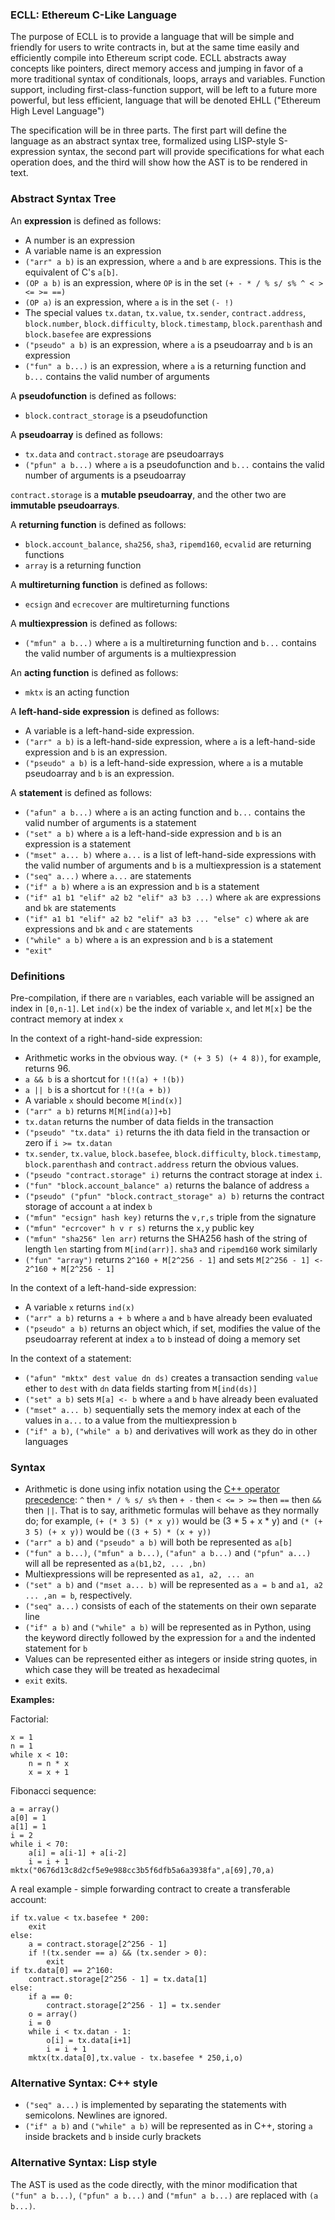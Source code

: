 ### ECLL: Ethereum C-Like Language

The purpose of ECLL is to provide a language that will be simple and friendly for users to write contracts in, but at the same time easily and efficiently compile into Ethereum script code. ECLL abstracts away concepts like pointers, direct memory access and jumping in favor of a more traditional syntax of conditionals, loops, arrays and variables. Function support, including first-class-function support, will be left to a future more powerful, but less efficient, language that will be denoted EHLL ("Ethereum High Level Language")

The specification will be in three parts. The first part will define the language as an abstract syntax tree, formalized using LISP-style S-expression syntax, the second part will provide specifications for what each operation does, and the third will show how the AST is to be rendered in text.

### Abstract Syntax Tree

An **expression** is defined as follows:

* A number is an expression
* A variable name is an expression
* `("arr" a b)` is an expression, where `a` and `b` are expressions. This is the equivalent of C's `a[b]`.
* `(OP a b)` is an expression, where `OP` is in the set `(+ - * / % s/ s% ^ < > <= >= ==)`
* `(OP a)` is an expression, where `a` is in the set `(- !)`
* The special values `tx.datan`, `tx.value`, `tx.sender`, `contract.address`, `block.number`, `block.difficulty`, `block.timestamp`, `block.parenthash` and `block.basefee` are expressions
* `("pseudo" a b)` is an expression, where `a` is a pseudoarray and `b` is an expression
* `("fun" a b...)` is an expression, where `a` is a returning function and `b...` contains the valid number of arguments

A **pseudofunction** is defined as follows:

* `block.contract_storage` is a pseudofunction

A **pseudoarray** is defined as follows:

* `tx.data` and `contract.storage` are pseudoarrays
* `("pfun" a b...)` where `a` is a pseudofunction and `b...` contains the valid number of arguments is a pseudoarray

`contract.storage` is a **mutable pseudoarray**, and the other two are **immutable pseudoarrays**.

A **returning function** is defined as follows:

* `block.account_balance`, `sha256`, `sha3`, `ripemd160`, `ecvalid` are returning functions
* `array` is a returning function

A **multireturning function** is defined as follows:

* `ecsign` and `ecrecover` are multireturning functions

A **multiexpression** is defined as follows:

* `("mfun" a b...)` where `a` is a multireturning function and `b...` contains the valid number of arguments is a multiexpression

An **acting function** is defined as follows:

* `mktx` is an acting function

A **left-hand-side expression** is defined as follows:

* A variable is a left-hand-side expression.
* `("arr" a b)` is a left-hand-side expression, where `a` is a left-hand-side expression and `b` is an expression.
* `("pseudo" a b)` is a left-hand-side expression, where `a` is a mutable pseudoarray and `b` is an expression.

A **statement** is defined as follows:

* `("afun" a b...)` where `a` is an acting function and `b...` contains the valid number of arguments is a statement
* `("set" a b)` where `a` is a left-hand-side expression and `b` is an expression is a statement
* `("mset" a... b)` where `a...` is a list of left-hand-side expressions with the valid number of arguments and `b` is a multiexpression is a statement
* `("seq" a...)` where `a...` are statements
* `("if" a b)` where `a` is an expression and `b` is a statement
* `("if" a1 b1 "elif" a2 b2 "elif" a3 b3 ...)` where `ak` are expressions and `bk` are statements
* `("if" a1 b1 "elif" a2 b2 "elif" a3 b3 ... "else" c)` where `ak` are expressions and `bk` and `c` are statements
* `("while" a b)` where `a` is an expression and `b` is a statement
* `"exit"`

### Definitions

Pre-compilation, if there are `n` variables, each variable will be assigned an index in `[0,n-1]`. Let `ind(x)` be the index of variable `x`, and let `M[x]` be the contract memory at index `x`

In the context of a right-hand-side expression:

* Arithmetic works in the obvious way. `(* (+ 3 5) (+ 4 8))`, for example, returns 96.
* `a && b` is a shortcut for `!(!(a) + !(b))`
* `a || b` is a shortcut for `!(!(a + b))`
* A variable `x` should become `M[ind(x)]`
* `("arr" a b)` returns `M[M[ind(a)]+b]`
* `tx.datan` returns the number of data fields in the transaction
* `("pseudo" "tx.data" i)` returns the ith data field in the transaction or zero if `i >= tx.datan`
* `tx.sender`, `tx.value`, `block.basefee`, `block.difficulty`, `block.timestamp`, `block.parenthash` and `contract.address` return the obvious values.
* `("pseudo "contract.storage" i)` returns the contract storage at index `i`.
* `("fun" "block.account_balance" a)` returns the balance of address `a`
* `("pseudo" ("pfun" "block.contract_storage" a) b)` returns the contract storage of account `a` at index `b`
* `("mfun" "ecsign" hash key)` returns the `v,r,s` triple from the signature
* `("mfun" "ecrcover" h v r s)` returns the `x,y` public key
* `("mfun" "sha256" len arr)` returns the SHA256 hash of the string of length `len` starting from `M[ind(arr)]`. `sha3` and `ripemd160` work similarly
* `("fun" "array")` returns `2^160 + M[2^256 - 1]` and sets `M[2^256 - 1] <- 2^160 + M[2^256 - 1]`

In the context of a left-hand-side expression:

* A variable `x` returns `ind(x)`
* `("arr" a b)` returns `a + b` where `a` and `b` have already been evaluated
* `("pseudo" a b)` returns an object which, if set, modifies the value of the pseudoarray referent at index `a` to `b` instead of doing a memory set

In the context of a statement:

* `("afun" "mktx" dest value dn ds)` creates a transaction sending `value` ether to `dest` with `dn` data fields starting from `M[ind(ds)]`
* `("set" a b)` sets `M[a] <- b` where `a` and `b` have already been evaluated
* `("mset" a... b)` sequentially sets the memory index at each of the values in `a...` to a value from the multiexpression `b`
* `("if" a b)`, `("while" a b)` and derivatives will work as they do in other languages

### Syntax

* Arithmetic is done using infix notation using the [C++ operator precedence](http://en.wikipedia.org/wiki/Operators_in_C_and_C%2B%2B#Operator_precedence ): `^` then `* / % s/ s%` then `+ -` then `< <= > >=` then `==` then `&&` then `||`. That is to say, arithmetic formulas will behave as they normally do; for example, `(+ (* 3 5) (* x y))` would be (3 * 5 + x * y) and `(* (+ 3 5) (+ x y))` would be `((3 + 5) * (x + y))`
* `("arr" a b)` and `("pseudo" a b)` will both be represented as `a[b]`
* `("fun" a b...)`, `("mfun" a b...)`, `("afun" a b...)` and `("pfun" a...)` will all be represented as `a(b1,b2, ... ,bn)`
* Multiexpressions will be represented as `a1, a2, ... an`
* `("set" a b)` and `("mset a... b)` will be represented as `a = b` and `a1, a2 ... ,an = b`, respectively.
* `("seq" a...)` consists of each of the statements on their own separate line
* `("if" a b)` and `("while" a b)` will be represented as in Python, using the keyword directly followed by the expression for `a` and the indented statement for `b`
* Values can be represented either as integers or inside string quotes, in which case they will be treated as hexadecimal
* `exit` exits.

**Examples:**

Factorial:

    x = 1
    n = 1
    while x < 10:
        n = n * x
        x = x + 1

Fibonacci sequence:

    a = array()
    a[0] = 1
    a[1] = 1
    i = 2
    while i < 70:
        a[i] = a[i-1] + a[i-2]
        i = i + 1
    mktx("0676d13c8d2cf5e9e988cc3b5f6dfb5a6a3938fa",a[69],70,a)

A real example - simple forwarding contract to create a transferable account:

    if tx.value < tx.basefee * 200:
        exit
    else:
        a = contract.storage[2^256 - 1]
        if !(tx.sender == a) && (tx.sender > 0):
            exit
    if tx.data[0] == 2^160:
        contract.storage[2^256 - 1] = tx.data[1]
    else:
        if a == 0:
            contract.storage[2^256 - 1] = tx.sender
        o = array()
        i = 0
        while i < tx.datan - 1:
            o[i] = tx.data[i+1]
            i = i + 1
        mktx(tx.data[0],tx.value - tx.basefee * 250,i,o)

### Alternative Syntax: C++ style

* `("seq" a...)` is implemented by separating the statements with semicolons. Newlines are ignored.
* `("if" a b)` and `("while" a b)` will be represented as in C++, storing `a` inside brackets and `b` inside curly brackets

### Alternative Syntax: Lisp style

The AST is used as the code directly, with the minor modification that `("fun" a b...)`, `("pfun" a b...)` and `("mfun" a b...)` are replaced with `(a b...)`.
